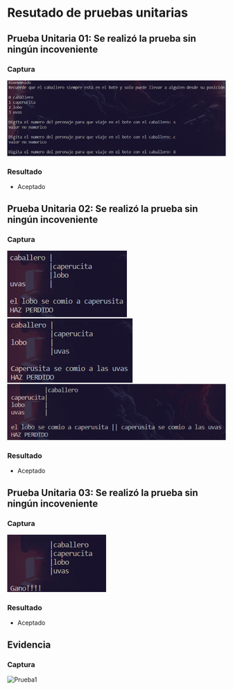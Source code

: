 # Resutado de pruebas unitarias
## Prueba Unitaria 01: Se realizó la prueba sin ningún incoveniente
### Captura
![Prueba1](PruebaFuncional01.png)
### Resultado
- Aceptado
## Prueba Unitaria 02: Se realizó la prueba sin ningún incoveniente
### Captura
![Prueba2_1](PruebaFuncional02_1.png)
![Prueba2_2](PruebaFuncional02_2.png)
![Prueba2_3](PruebaFuncional02_3.png)
### Resultado
- Aceptado
## Prueba Unitaria 03: Se realizó la prueba sin ningún incoveniente
### Captura
![Prueba2_3](PruebaFuncional03.png)
### Resultado
- Aceptado   
## Evidencia
### Captura
![Prueba1](EjecuciónDePruebasFuncionales.jpeg)